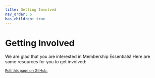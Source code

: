 ```yaml
---
title: Getting Involved
nav_order: 6
has_children: true
---
```


# Getting Involved

We are glad that you are interested in Membership Essentials! Here are some resources for you to get involved:


<footer>
   <a href="https://github.com/SFDO-Community-Sprints/MembershipSchemaAndBenefits-Documentation/edit/main/docs/getting-involved/index.md" style="font-size: smaller;">Edit this page on GitHub.</a>
</footer>
